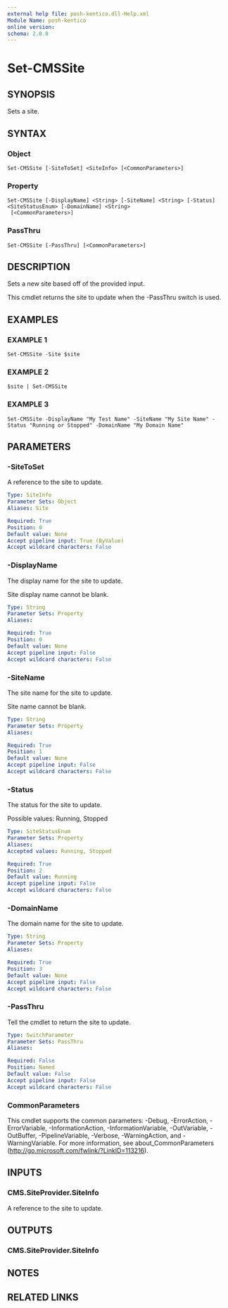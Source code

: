 ```yaml
---
external help file: posh-kentico.dll-Help.xml
Module Name: posh-kentico
online version:
schema: 2.0.0
---
```


# Set-CMSSite

## SYNOPSIS
Sets a site.

## SYNTAX

### Object
```
Set-CMSSite [-SiteToSet] <SiteInfo> [<CommonParameters>]
```

### Property
```
Set-CMSSite [-DisplayName] <String> [-SiteName] <String> [-Status] <SiteStatusEnum> [-DomainName] <String>
 [<CommonParameters>]
```

### PassThru
```
Set-CMSSite [-PassThru] [<CommonParameters>]
```

## DESCRIPTION
Sets a new site based off of the provided input.

This cmdlet returns the site to update when the -PassThru switch is used.

## EXAMPLES

### EXAMPLE 1
```
Set-CMSSite -Site $site
```

### EXAMPLE 2
```
$site | Set-CMSSite
```

### EXAMPLE 3
```
Set-CMSSite -DisplayName "My Test Name" -SiteName "My Site Name" -Status "Running or Stopped" -DomainName "My Domain Name"
```

## PARAMETERS

### -SiteToSet
A reference to the site to update.

```yaml
Type: SiteInfo
Parameter Sets: Object
Aliases: Site

Required: True
Position: 0
Default value: None
Accept pipeline input: True (ByValue)
Accept wildcard characters: False
```

### -DisplayName
The display name for the site to update.

Site display name cannot be blank.

```yaml
Type: String
Parameter Sets: Property
Aliases:

Required: True
Position: 0
Default value: None
Accept pipeline input: False
Accept wildcard characters: False
```

### -SiteName
The site name for the site to update.

Site name cannot be blank.

```yaml
Type: String
Parameter Sets: Property
Aliases:

Required: True
Position: 1
Default value: None
Accept pipeline input: False
Accept wildcard characters: False
```

### -Status
The status for the site to update.

Possible values: Running, Stopped

```yaml
Type: SiteStatusEnum
Parameter Sets: Property
Aliases:
Accepted values: Running, Stopped

Required: True
Position: 2
Default value: Running
Accept pipeline input: False
Accept wildcard characters: False
```

### -DomainName
The domain name for the site to update.

```yaml
Type: String
Parameter Sets: Property
Aliases:

Required: True
Position: 3
Default value: None
Accept pipeline input: False
Accept wildcard characters: False
```

### -PassThru
Tell the cmdlet to return the site to update.

```yaml
Type: SwitchParameter
Parameter Sets: PassThru
Aliases:

Required: False
Position: Named
Default value: False
Accept pipeline input: False
Accept wildcard characters: False
```

### CommonParameters
This cmdlet supports the common parameters: -Debug, -ErrorAction, -ErrorVariable, -InformationAction, -InformationVariable, -OutVariable, -OutBuffer, -PipelineVariable, -Verbose, -WarningAction, and -WarningVariable.
For more information, see about_CommonParameters (http://go.microsoft.com/fwlink/?LinkID=113216).

## INPUTS

### CMS.SiteProvider.SiteInfo
A reference to the site to update.

## OUTPUTS

### CMS.SiteProvider.SiteInfo
## NOTES

## RELATED LINKS
